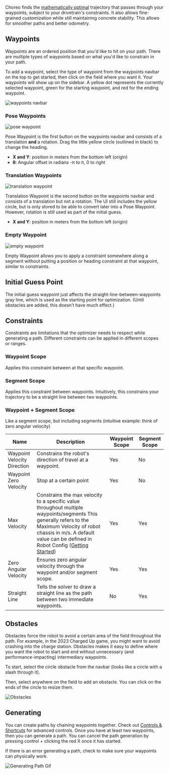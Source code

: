 Choreo finds the [mathematically optimal](https://en.wikipedia.org/wiki/Mathematical_optimization) trajectory that passes through your waypoints, subject to your drivetrain's constraints. It also allows fine-grained customization while still maintaining concrete stability. This allows for smoother paths and better odometry.

## Waypoints

Waypoints are an ordered position that you'd like to hit on your path. There are multiple types of waypoints based on what you'd like to constrain in your path.

To add a waypoint, select the type of waypoint from the waypoints navbar on the top to get started, then click on the field where you want it. Your waypoints will show up on the sidebar. A yellow dot represents the currently selected waypoint, green for the starting waypoint, and red for the ending waypoint.

![waypoints navbar](../media/waypoints+navbar.png)

### Pose Waypoints

![pose waypoint](../media/pose_waypoint.png)

Pose Waypoint is the first button on the waypoints navbar and consists of a translation **and** a rotation. Drag the little yellow circle (outlined in black) to change the heading.

- **X and Y**: position in meters from the bottom left (origin)
- **θ**: Angular offset in radians -π to π, 0 to right

### Translation Waypoints

![translation waypoint](../media/translation_waypoint.png)

Translation Waypoint is the second button on the waypoints navbar and consists of a translation but not a rotation. The UI still includes the yellow circle, but is only stored to be able to convert later into a Pose Waypoint. However, rotation is still used as part of the initial guess.

- **X and Y**: position in meters from the bottom left (origin)

### Empty Waypoint

![empty waypoint](../media/empty_waypoint.png)

Empty Waypoint allows you to apply a constraint somewhere along a segment without putting a position or heading constraint at that waypoint, similar to constraints.

## Initial Guess Point

The initial guess waypoint just affects the straight-line-between-waypoints gray line, which is used as the starting point for optimization. (Until obstacles are added, this doesn’t have much effect.)

## Constraints

Constraints are limitations that the optimizer needs to respect while generating a path. Different constraints can be applied in different scopes or ranges.

### Waypoint Scope

Applies this constraint between at that specific waypoint.

### Segment Scope

Applies this constraint between waypoints. Intuitively, this constrains your trajectory to be a straight line between two waypoints.

### Waypoint + Segment Scope

Like a segment scope, but including segments (intuitive example: think of zero angular velocity)

| Name                        | Description                                                                                                                                                                                                                                          | Waypoint Scope | Segment Scope |
| --------------------------- | ---------------------------------------------------------------------------------------------------------------------------------------------------------------------------------------------------------------------------------------------------- | -------------- | ------------- |
| Waypoint Velocity Direction | Constrains the robot's direction of travel at a waypoint.                                                                                                                                                                                            | Yes            | No            |
| Waypoint Zero Velocity      | Stop at a certain point                                                                                                                                                                                                                              | Yes            | No            |
| Max Velocity                | Constrains the max velocity to a specific value throughout multiple waypoints/segments This generally refers to the Maximum Velocity of robot chassis in m/s. A default value can be defined in Robot Config ([Getting Started](../robot-config.md)) | Yes            | Yes           |
| Zero Angular Velocity       | Ensures zero angular velocity through the waypoint and/or segment scope.                                                                                                                                                                             | Yes            | Yes           |
| Straight Line               | Tells the solver to draw a straight line as the path between two immediate waypoints.                                                                                                                                                                | No             | Yes           |

## Obstacles

Obstacles force the robot to avoid a certain area of the field throughout the path. For example, in the 2023 Charged Up game, you might want to avoid crashing into the charge station. Obstacles makes it easy to define where you want the robot to start and end without unnecessary (and performance-impacting) intermediary waypoints.

To start, select the circle obstacle from the navbar (looks like a circle with a slash through it).

Then, select anywhere on the field to add an obstacle. You can click on the ends of the circle to resize them.

![Obstacles](../media/obstacles.png)

## Generating

You can create paths by chaining waypoints together. Check out [Controls & Shortcuts](./controls-shortcuts.md) for advanced controls. Once you have at least two waypoints, then you can generate a path. You can cancel the path generation by pressing control + clicking the red X once it has started.

If there is an error generating a path, check to make sure your waypoints can physically work.

![Generating Path Gif](../media/generating_path.gif)
